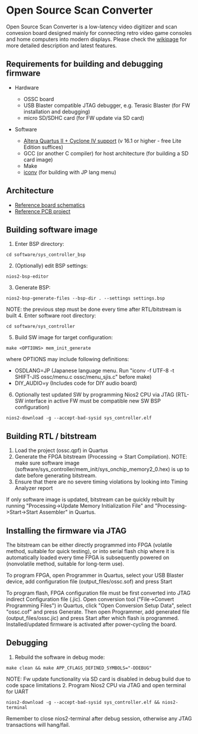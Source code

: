 Open Source Scan Converter
==============

Open Source Scan Converter is a low-latency video digitizer and scan convesion board designed mainly for connecting retro video game consoles and home computers into modern displays. Please check the [wikipage](http://junkerhq.net/xrgb/index.php?title=OSSC) for more detailed description and latest features.

Requirements for building and debugging firmware
---------------------------------------------------
* Hardware
  * OSSC board
  * USB Blaster compatible JTAG debugger, e.g. Terasic Blaster (for FW installation and debugging)
  * micro SD/SDHC card (for FW update via SD card)

* Software
  * [Altera Quartus II + Cyclone IV support](http://dl.altera.com/?edition=lite) (v 16.1 or higher - free Lite Edition suffices)
  * GCC (or another C compiler) for host architecture (for building a SD card image)
  * Make
  * [iconv](https://en.wikipedia.org/wiki/Iconv) (for building with JP lang menu)


Architecture
------------------------------
* [Reference board schematics](https://www.niksula.hut.fi/~mhiienka/ossc/diy-v1.5/ossc_v1.5-diy_schematic.pdf)
* [Reference PCB project](https://github.com/marqs85/ossc_pcb)


Building software image
--------------------------
1. Enter BSP directory:
~~~~
cd software/sys_controller_bsp
~~~~
2. (Optionally) edit BSP settings:
~~~~
nios2-bsp-editor
~~~~
3. Generate BSP:
~~~~
nios2-bsp-generate-files --bsp-dir . --settings settings.bsp
~~~~
NOTE: the previous step must be done every time after RTL/bitstream is built
4. Enter software root directory:
~~~~
cd software/sys_controller
~~~~
5. Build SW image for target configuration:
~~~~
make <OPTIONS> mem_init_generate
~~~~
where OPTIONS may include following definitions:
* OSDLANG=JP (Japanese language menu. Run "iconv -f UTF-8 -t SHIFT-JIS ossc/menu.c ossc/menu_sjis.c" before make)
* DIY_AUDIO=y (Includes code for DIY audio board)
6. Optionally test updated SW by programming Nios2 CPU via JTAG (RTL-SW interface in active FW must be compatible new SW BSP configuration)
~~~~
nios2-download -g --accept-bad-sysid sys_controller.elf
~~~~


Building RTL / bitstream
--------------------------
1. Load the project (ossc.qpf) in Quartus
2. Generate the FPGA bitstream (Processing -> Start Compilation). NOTE: make sure software image (software/sys_controller/mem_init/sys_onchip_memory2_0.hex) is up to date before generating bitstream.
3. Ensure that there are no severe timing violations by looking into Timing Analyzer report

If only software image is updated, bitstream can be quickly rebuilt by running "Processing->Update Memory Initialization File" and "Processing->Start->Start Assembler" in Quartus.

Installing the firmware via JTAG
--------------------------
The bitstream can be either directly programmed into FPGA (volatile method, suitable for quick testing), or into serial flash chip where it is automatically loaded every time FPGA is subsequently powered on (nonvolatile method, suitable for long-term use).

To program FPGA, open Programmer in Quartus, select your USB Blaster device, add configuration file (output_files/ossc.sof) and press Start

To program flash, FPGA configuration file must be first converted into JTAG indirect Configuration file (.jic). Open conversion tool ("File->Convert Programming Files") in Quartus, click "Open Conversion Setup Data", select "ossc.cof" and press Generate. Then open Programmer, add generated file (output_files/ossc.jic) and press Start after which flash is programmed. Installed/updated firmware is activated after power-cycling the board.


Debugging
--------------------------
1. Rebuild the software in debug mode:
~~~~
make clean && make APP_CFLAGS_DEFINED_SYMBOLS="-DDEBUG"
~~~~
NOTE: Fw update functionality via SD card is disabled in debug build due to code space limitations
2. Program Nios2 CPU via JTAG and open terminal for UART
~~~~
nios2-download -g --accept-bad-sysid sys_controller.elf && nios2-terminal
~~~~
Remember to close nios2-terminal after debug session, otherwise any JTAG transactions will hang/fail.

